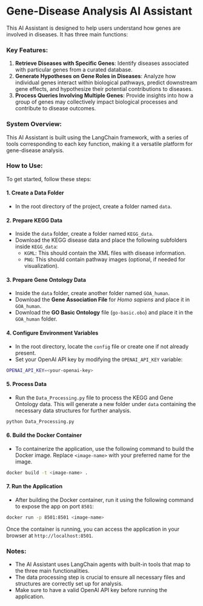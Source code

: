 
# Gene-Disease Analysis AI Assistant

This AI Assistant is designed to help users understand how genes are involved in diseases. It has three main functions:

### Key Features:
1. **Retrieve Diseases with Specific Genes**: Identify diseases associated with particular genes from a curated database.
2. **Generate Hypotheses on Gene Roles in Diseases**: Analyze how individual genes interact within biological pathways, predict downstream gene effects, and hypothesize their potential contributions to diseases.
3. **Process Queries Involving Multiple Genes**: Provide insights into how a group of genes may collectively impact biological processes and contribute to disease outcomes.

### System Overview:
This AI Assistant is built using the LangChain framework, with a series of tools corresponding to each key function, making it a versatile platform for gene-disease analysis.

### How to Use:

To get started, follow these steps:

#### 1. Create a Data Folder
- In the root directory of the project, create a folder named `data`.

#### 2. Prepare KEGG Data
- Inside the `data` folder, create a folder named `KEGG_data`.
- Download the KEGG disease data and place the following subfolders inside `KEGG_data`:
  - `KGML`: This should contain the XML files with disease information.
  - `PNG`: This should contain pathway images (optional, if needed for visualization).

#### 3. Prepare Gene Ontology Data
- Inside the `data` folder, create another folder named `GOA_human`.
- Download the **Gene Association File** for *Homo sapiens* and place it in `GOA_human`.
- Download the **GO Basic Ontology** file (`go-basic.obo`) and place it in the `GOA_human` folder.

#### 4. Configure Environment Variables
- In the root directory, locate the `config` file or create one if not already present.
- Set your OpenAI API key by modifying the `OPENAI_API_KEY` variable:

```bash
OPENAI_API_KEY=<your-openai-key>
```

#### 5. Process Data
- Run the `Data_Processing.py` file to process the KEGG and Gene Ontology data. This will generate a new folder under `data` containing the necessary data structures for further analysis.
  
```bash
python Data_Processing.py
```

#### 6. Build the Docker Container
- To containerize the application, use the following command to build the Docker image. Replace `<image-name>` with your preferred name for the image.

```bash
docker build -t <image-name> .
```

#### 7. Run the Application
- After building the Docker container, run it using the following command to expose the app on port `8501`:

```bash
docker run -p 8501:8501 <image-name>
```

Once the container is running, you can access the application in your browser at `http://localhost:8501`.

### Notes:
- The AI Assistant uses LangChain agents with built-in tools that map to the three main functionalities.
- The data processing step is crucial to ensure all necessary files and structures are correctly set up for analysis.
- Make sure to have a valid OpenAI API key before running the application.
